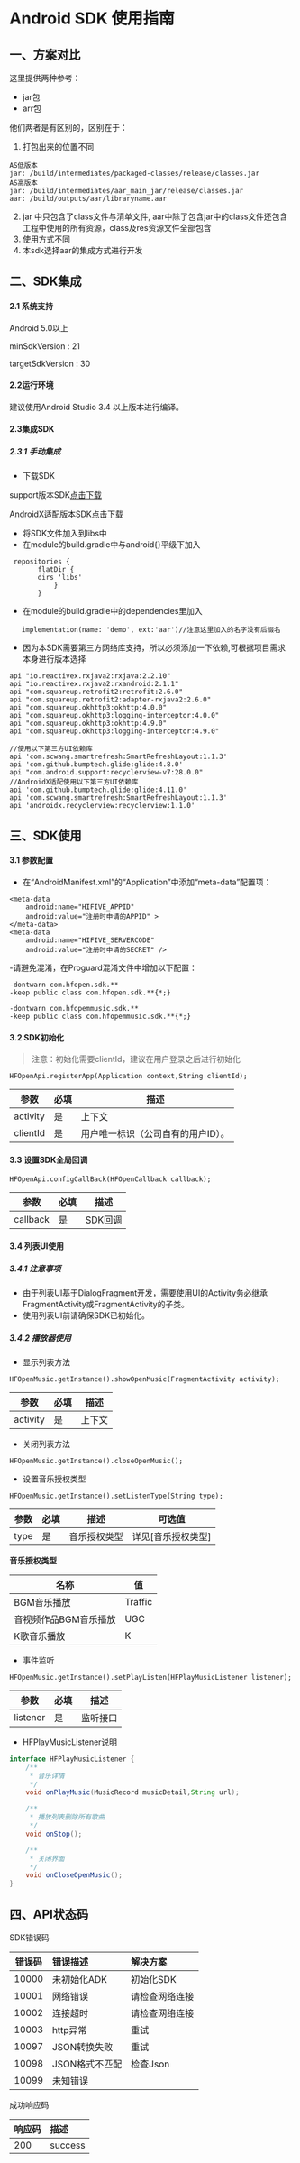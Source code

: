 

# Android SDK 使用指南
## 一、方案对比

这里提供两种参考：
- jar包
- arr包

他们两者是有区别的，区别在于：
1. 打包出来的位置不同

```
AS低版本
jar: /build/intermediates/packaged-classes/release/classes.jar
AS高版本
jar: /build/intermediates/aar_main_jar/release/classes.jar
aar: /build/outputs/aar/libraryname.aar
```
2. jar 中只包含了class文件与清单文件,
aar中除了包含jar中的class文件还包含工程中使用的所有资源，class及res资源文件全部包含
3. 使用方式不同
4. 本sdk选择aar的集成方式进行开发


## 二、SDK集成

#### 2.1 系统支持

Android 5.0以上

minSdkVersion    : 21

targetSdkVersion : 30

#### 2.2运行环境

建议使用Android Studio 3.4 以上版本进行编译。

#### 2.3集成SDK

##### 2.3.1 手动集成

- 下载SDK

support版本SDK[点击下载]()

AndroidX适配版本SDK[点击下载]()

- 将SDK文件加入到libs中
- 在module的build.gradle中与android{}平级下加入

```
 repositories {
       flatDir {
       dirs 'libs'
           }
       }
```
- 在module的build.gradle中的dependencies里加入

```
   implementation(name: 'demo', ext:'aar')//注意这里加入的名字没有后缀名
```


- 因为本SDK需要第三方网络库支持，所以必须添加一下依赖,可根据项目需求本身进行版本选择
```
api "io.reactivex.rxjava2:rxjava:2.2.10"
api "io.reactivex.rxjava2:rxandroid:2.1.1"
api "com.squareup.retrofit2:retrofit:2.6.0"
api "com.squareup.retrofit2:adapter-rxjava2:2.6.0"
api "com.squareup.okhttp3:okhttp:4.0.0"
api "com.squareup.okhttp3:logging-interceptor:4.0.0"
api "com.squareup.okhttp3:okhttp:4.9.0"
api "com.squareup.okhttp3:logging-interceptor:4.9.0"

//使用以下第三方UI依赖库
api 'com.scwang.smartrefresh:SmartRefreshLayout:1.1.3'
api 'com.github.bumptech.glide:glide:4.8.0'
api "com.android.support:recyclerview-v7:28.0.0"
//AndroidX适配使用以下第三方UI依赖库
api 'com.github.bumptech.glide:glide:4.11.0'
api 'com.scwang.smartrefresh:SmartRefreshLayout:1.1.3'
api 'androidx.recyclerview:recyclerview:1.1.0'
```

<!--##### 2.3.2 自动集成-->

<!-- - 在Module的build.gradle文件中添加配置：-->
<!--```-->
<!--repositories {-->
<!--    maven {-->
<!--        url 'http://172.16.52.62:8081/repository/hifive_repository'-->
<!--    }-->
<!--}-->
<!--```-->
<!--- 在Module的build.gradle文件中添加依赖：-->
<!--```-->
<!--api "com.hifive.sdk:liveplayer:1.0.0"-->
<!--```-->
<!--- AndroidX请切换为以下依赖：-->
<!--```-->
<!--api "com.hifive.sdk:liveplayer-androidx:1.0.0"-->
<!--```-->

<!--- 因项目基于Kotlin开发，在项目级的build.gradle中 buildscript的dependencies里面引入kotlin-->
<!--```-->
<!-- buildscript {-->
<!--     dependencies {-->
<!--         classpath "org.jetbrains.kotlin:kotlin-gradle-plugin:1.3.41"-->
<!--     }-->
<!-- }-->
<!--```-->
<!--- 同步后可以在External Libraries中查看新加入的包-->

## 三、SDK使用

#### 3.1 参数配置

- 在“AndroidManifest.xml”的“Application”中添加“meta-data”配置项：
```
<meta-data
    android:name="HIFIVE_APPID"
    android:value="注册时申请的APPID" >
</meta-data>
<meta-data
    android:name="HIFIVE_SERVERCODE"
    android:value="注册时申请的SECRET" />
```

-请避免混淆，在Proguard混淆文件中增加以下配置：
```
-dontwarn com.hfopen.sdk.**
-keep public class com.hfopen.sdk.**{*;}

-dontwarn com.hfopemmusic.sdk.**
-keep public class com.hfopemmusic.sdk.**{*;}
```

#### 3.2 SDK初始化
>  注意：初始化需要clientId，建议在用户登录之后进行初始化

```
HFOpenApi.registerApp(Application context,String clientId);
```
参数  | 必填  |描述|
---|---|---
activity | 是| 上下文
clientId | 是| 用户唯一标识（公司自有的用户ID）。|

#### 3.3 设置SDK全局回调
```
HFOpenApi.configCallBack(HFOpenCallback callback);
```
参数  | 必填  |描述|
---|---|---
callback | 是| SDK回调


#### 3.4 列表UI使用

##### 3.4.1 注意事项
- 由于列表UI基于DialogFragment开发，需要使用UI的Activity务必继承FragmentActivity或FragmentActivity的子类。
- 使用列表UI前请确保SDK已初始化。

##### 3.4.2 播放器使用

- 显示列表方法

```
HFOpenMusic.getInstance().showOpenMusic(FragmentActivity activity);
```
参数  | 必填  |描述|
---|---|---
activity | 是| 上下文

- 关闭列表方法
```
HFOpenMusic.getInstance().closeOpenMusic();
```

- 设置音乐授权类型
```
HFOpenMusic.getInstance().setListenType(String type);
```
参数  | 必填  | 描述| 可选值 |
---|---|--- | ---
type | 是| 音乐授权类型 | 详见[音乐授权类型] |

**音乐授权类型**

名称  |  值  |
---|---
BGM音乐播放 | Traffic | 
音视频作品BGM音乐播放 | UGC| 
K歌音乐播放 | K | 


- 事件监听
```
HFOpenMusic.getInstance().setPlayListen(HFPlayMusicListener listener);
```


参数  | 必填  |描述|
---|---|---
listener | 是| 监听接口

- HFPlayMusicListener说明

```java
interface HFPlayMusicListener {
    /**
     * 音乐详情
     */
    void onPlayMusic(MusicRecord musicDetail,String url);

    /**
     * 播放列表删除所有歌曲
     */
    void onStop();

    /**
     * 关闭界面
     */
    void onCloseOpenMusic();
}
```


## 四、API状态码

SDK错误码

| 错误码 | 错误描述 | 解决方案 |
|----------|:--------|:-------- |
| 10000 | 未初始化ADK | 初始化SDK |
| 10001 | 网络错误 | 请检查网络连接 |
| 10002 | 连接超时 | 请检查网络连接 |
| 10003 | http异常 | 重试 |
| 10097 | JSON转换失败 | 重试 |
| 10098 | JSON格式不匹配 | 检查Json |
| 10099 | 未知错误 |  |


成功响应码

| 响应码 | 描述 |
|----------|:--------|
| 200 | success |













